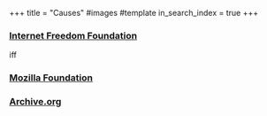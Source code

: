 +++
title =  "Causes"
#images
#template
in_search_index = true
+++

### [Internet Freedom Foundation](https://internetfreedom.in/)

iff

### [Mozilla Foundation](https://foundation.mozilla.org/en/)


### [Archive.org](https://archive.org/)

